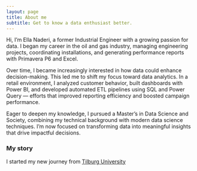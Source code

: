 ```yaml
---
layout: page
title: About me
subtitle: Get to know a data enthusiast better.
---
```


Hi, I’m Ella Naderi, a former Industrial Engineer with a growing passion for data. I began my career in the oil and gas industry, managing engineering projects, coordinating installations, and generating performance reports with Primavera P6 and Excel.

Over time, I became increasingly interested in how data could enhance decision-making. This led me to shift my focus toward data analytics. In a retail environment, I analyzed customer behavior, built dashboards with Power BI, and developed automated ETL pipelines using SQL and Power Query — efforts that improved reporting efficiency and boosted campaign performance.

Eager to deepen my knowledge, I pursued a Master’s in Data Science and Society, combining my technical background with modern data science techniques. I’m now focused on transforming data into meaningful insights that drive impactful decisions.
### My story

I started my new journey from [Tilburg University](https://www.tilburguniversity.edu/education/masters-programs/fields/data-science)
